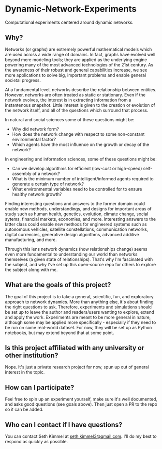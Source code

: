 # Dynamic-Network-Experiments
Computational experiments centered around dynamic networks.

## Why?  
Networks (or graphs) are extremely powerful mathematical models which are used across a wide range of domains. In fact, graphs have evolved well beyond mere modeling tools; they are applied as the underlying engine powering many of the most advanced technologies of the 21st century. As the awareness of their robust and general capabilities increase, we see more applications to solve big, important problems and enable general societal progress. 

At a fundamental level, networks describe the relationship between entities. However, networks are often treated as static or stationary. Even if the network evolves, the interest is in extracting information from a instantenous snapshot. Little interest is given to the creation or evolution of the network itself, and all of the questions which surround that process. 

In natural and social sciences some of these questions might be:
- Why did network form?
- How does the network change with respect to some non-constant environmental factor? 
- Which agents have the most influence on the growth or decay of the network?

In engineering and information sciences, some of these questions might be:
- Can we develop algorithms for efficient (low-cost or high-speed) self-assembly of a network?
- What is the minimum number of intelligent/informed agents required to generate a certain type of network?
- What environmental variables need to be controlled for to ensure healthy network growth?

Finding interesting questions and answers to the former domain could enable new methods, understandings, and designs for important areas of study such as human health, genetics, evolution, climate change, social sytems, financial markets, economies, and more. Interesting answers to the latter class could enable new methods for engineered systems such as autonomous vehicles, satellite constellations, communication networks, digital currencies, generative design algorithms, advanced additive manufacturing, and more.

Through this lens network dynamics (how relationships change) seems even more fundamental to understanding our world than networks themselves (a given state of relationships). That's why I'm fascinated with the subject, and why I've set up this open-source repo for others to explore the subject along with me.

## What are the goals of this project? 
The goal of this project is to take a general, scientific, fun, and exploratory approach to network dynamics. More than anything else, it's about finding the right questions to ask. Therefore, experiments and simulations should be set up to leave the author and readers/users wanting to explore, extend and apply the work. Experiments are meant to be more general in nature, although some may be applied more specifically - especially if they need to be run on some real-world dataset. For now, they will be set up as Python notebooks, but may extend beyond that at some point.

## Is this project affiliated with any university or other institution?
Nope. It's just a private research project for now, spun up out of general interest in the topic. 

## How can I participate?
Feel free to spin up an experiment yourself, make sure it's well documented, and asks good questions (see goals above). Then just open a PR to the repo so it can be added.

## Who can I contact if I have questions?
You can contact Seth Kimmel at seth.kimmel3@gmail.com. I'll do my best to respond as quickly as possible. 
